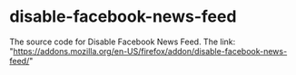 # disable-facebook-news-feed
The source code for Disable Facebook News Feed. The link: "https://addons.mozilla.org/en-US/firefox/addon/disable-facebook-news-feed/"
